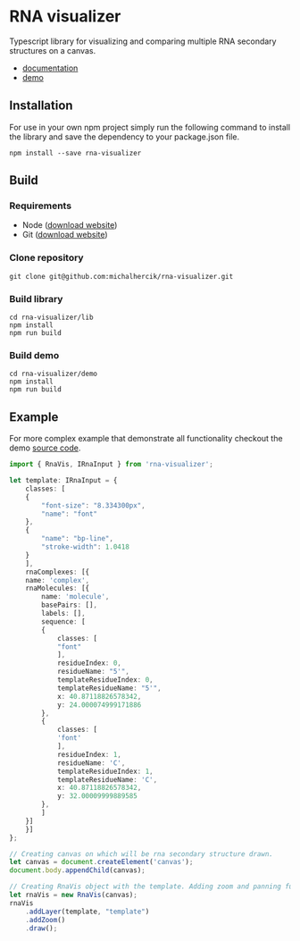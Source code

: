 # RNA visualizer

Typescript library for visualizing and comparing multiple RNA secondary structures
on a canvas.
 - [documentation](./lib/docs/docs/README.md)
 - [demo](https://michalhercik.github.io/rna-visualizer/)

## Installation

For use in your own npm project simply run the following command to install the
library and save the dependency to your package.json file.

```
npm install --save rna-visualizer
```

## Build

### Requirements
 - Node ([download website](https://nodejs.org/en/download))
 - Git ([download website](https://git-scm.com/downloads))

### Clone repository

```
git clone git@github.com:michalhercik/rna-visualizer.git
```

### Build library

```
cd rna-visualizer/lib
npm install
npm run build
```

### Build demo

```
cd rna-visualizer/demo
npm install
npm run build
```

## Example

For more complex example that demonstrate all functionality checkout the demo
[source code](./demo/src).

```typescript
import { RnaVis, IRnaInput } from 'rna-visualizer';

let template: IRnaInput = {
    classes: [
	{
	    "font-size": "8.334300px",
	    "name": "font"
	},
	{
	    "name": "bp-line",
	    "stroke-width": 1.0418
	}
    ],
    rnaComplexes: [{
	name: 'complex',
	rnaMolecules: [{
	    name: 'molecule',
	    basePairs: [],
	    labels: [],
	    sequence: [ 
		{
		    classes: [
			"font"
		    ],
		    residueIndex: 0,
		    residueName: "5'",
		    templateResidueIndex: 0,
		    templateResidueName: "5'",
		    x: 40.87118826578342,
		    y: 24.000074999171886
		},
		{
		    classes: [
			'font'
		    ],
		    residueIndex: 1,
		    residueName: 'C',
		    templateResidueIndex: 1,
		    templateResidueName: 'C',
		    x: 40.87118826578342,
		    y: 32.00009999889585
		},
	    ]
	}]
    }]
};

// Creating canvas on which will be rna secondary structure drawn.
let canvas = document.createElement('canvas');
document.body.appendChild(canvas);

// Creating RnaVis object with the template. Adding zoom and panning functionality.
let rnaVis = new RnaVis(canvas);
rnaVis
    .addLayer(template, "template")
    .addZoom()
    .draw();
```

